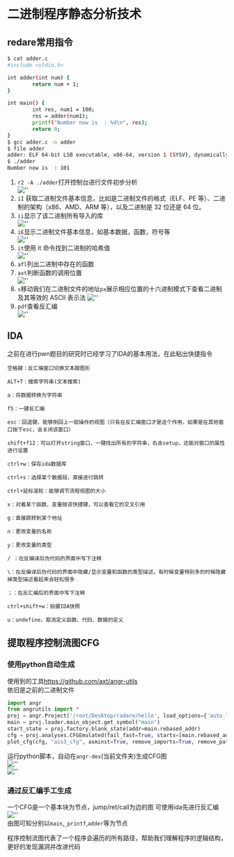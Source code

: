 # 二进制程序静态分析技术

## redare常用指令

```bash
$ cat adder.c
#include <stdio.h>

int adder(int num) {
        return num + 1;
}

int main() {
        int res, num1 = 100;
        res = adder(num1);
        printf("Number now is  : %d\n", res);
        return 0;
}
$ gcc adder.c -o adder
$ file adder
adder: ELF 64-bit LSB executable, x86-64, version 1 (SYSV), dynamically linked, interpreter /lib64/ld-linux-x86-64.so.2, for GNU/Linux 3.2.0, BuildID[sha1]=9d4366f7160e1ffb46b14466e8e0d70f10de2240, not stripped
$ ./adder
Number now is  : 101
```

1. `r2 -A ./adder`打开控制台进行文件初步分析  
![''](./image/begin.png)
2. `iI` 获取二进制文件基本信息，比如是二进制文件的格式（ELF、PE 等）、二进制的架构（x86、AMD、ARM 等），以及二进制是 32 位还是 64 位。  
3. `ii`显示了该二进制所有导入的库  
![''](./image/ii.png)
4. `iE`显示二进制文件基本信息，如基本数据，函数，符号等  
![''](./image/iE.png)  
5. `it`使用 it 命令找到二进制的哈希值  
![''](./image/it.png)
6. `afl`列出二进制中存在的函数  
7. `axt`判断函数的调用位置  
![''](./image/afl.png)
8. `s`移动我们在二进制文件的地址`px`展示相应位置的十六进制模式下查看二进制及其等效的 ASCII 表示法
![''](./image/s.png)
9. `pdf`查看反汇编  
![''](./image/pdf.png)

## IDA

之前在进行pwn题目的研究时已经学习了IDA的基本用法，在此粘出快捷指令  

```test
空格键：反汇编窗口切换文本跟图形

ALT+T：搜索字符串(文本搜索)

a：将数据转换为字符串

f5：一键反汇编

esc：回退键，能够倒回上一部操作的视图（只有在反汇编窗口才是这个作用，如果是在其他窗口按下esc，会关闭该窗口）

shift+f12：可以打开string窗口，一键找出所有的字符串，右击setup，还能对窗口的属性进行设置

ctrl+w：保存ida数据库

ctrl+s：选择某个数据段，直接进行跳转

ctrl+鼠标滚轮：能够调节流程视图的大小

x：对着某个函数、变量按该快捷键，可以查看它的交叉引用

g：直接跳转到某个地址

n：更改变量的名称

y：更改变量的类型

/ ：在反编译后伪代码的界面中写下注释

\：在反编译后伪代码的界面中隐藏/显示变量和函数的类型描述，有时候变量特别多的时候隐藏掉类型描述看起来会轻松很多

；：在反汇编后的界面中写下注释

ctrl+shift+w：拍摄IDA快照

u：undefine，取消定义函数、代码、数据的定义
```

## 提取程序控制流图CFG

### 使用python自动生成  

使用到的工具<https://github.com/axt/angr-utils>  
依旧是之前的二进制文件

```python
import angr
from angrutils import *
proj = angr.Project('/root/Desktop/radare/hello', load_options={'auto_load_libs': False})
main = proj.loader.main_object.get_symbol("main")
start_state = proj.factory.blank_state(addr=main.rebased_addr)
cfg = proj.analyses.CFGEmulated(fail_fast=True, starts=[main.rebased_addr], initial_state=start_state)
plot_cfg(cfg, "ais3_cfg", asminst=True, remove_imports=True, remove_path_terminator=True)  
```

运行python脚本，自动在`angr-dev`(当前文件夹)生成CFG图  
![''](./image/pp.png)  
![''](./image/ais3_cfg.png)  

### 通过反汇编手工生成  

一个CFG是一个基本块为节点，jump/ret/call为边的图
可使用ida先进行反汇编  
![''](./image/conv.png)  
由图可知分别以`main`,`_printf`,`adder`等为节点  

程序控制流图代表了一个程序会遍历的所有路径，帮助我们理解程序的逻辑结构，更好的发现漏洞并改进代码
